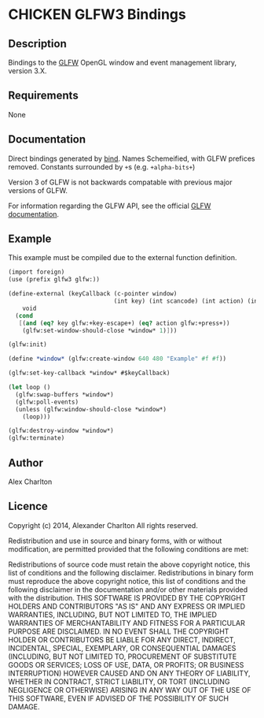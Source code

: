# CHICKEN GLFW3 Bindings

## Description
Bindings to the [GLFW](http://www.glfw.org/) OpenGL window and event management library, version 3.X.

## Requirements
None

## Documentation
Direct bindings generated by [bind](http://wiki.call-cc.org/eggref/4/bind). Names Schemeified, with GLFW prefices removed. Constants surrounded by `+`s (e.g. `+alpha-bits+`)

Version 3 of GLFW is not backwards compatable with previous major versions of GLFW.

For information regarding the GLFW API, see the official [GLFW documentation](http://www.glfw.org/documentation.html).

## Example
This example must be compiled due to the external function definition.

``` Scheme
(import foreign)
(use (prefix glfw3 glfw:))

(define-external (keyCallback (c-pointer window)
                              (int key) (int scancode) (int action) (int mods))
    void
  (cond
   [(and (eq? key glfw:+key-escape+) (eq? action glfw:+press+))
    (glfw:set-window-should-close *window* 1)]))

(glfw:init)

(define *window* (glfw:create-window 640 480 "Example" #f #f))

(glfw:set-key-callback *window* #$keyCallback)

(let loop ()
  (glfw:swap-buffers *window*)
  (glfw:poll-events)
  (unless (glfw:window-should-close *window*)
    (loop)))

(glfw:destroy-window *window*)
(glfw:terminate)
```

## Author
Alex Charlton

## Licence
Copyright (c) 2014, Alexander Charlton
All rights reserved.

Redistribution and use in source and binary forms, with or without modification, are permitted provided that the following conditions are met:

Redistributions of source code must retain the above copyright notice, this list of conditions and the following disclaimer.
Redistributions in binary form must reproduce the above copyright notice, this list of conditions and the following disclaimer in the documentation and/or other materials provided with the distribution.
THIS SOFTWARE IS PROVIDED BY THE COPYRIGHT HOLDERS AND CONTRIBUTORS "AS IS" AND ANY EXPRESS OR IMPLIED WARRANTIES, INCLUDING, BUT NOT LIMITED TO, THE IMPLIED WARRANTIES OF MERCHANTABILITY AND FITNESS FOR A PARTICULAR PURPOSE ARE DISCLAIMED. IN NO EVENT SHALL THE COPYRIGHT HOLDER OR CONTRIBUTORS BE LIABLE FOR ANY DIRECT, INDIRECT, INCIDENTAL, SPECIAL, EXEMPLARY, OR CONSEQUENTIAL DAMAGES (INCLUDING, BUT NOT LIMITED TO, PROCUREMENT OF SUBSTITUTE GOODS OR SERVICES; LOSS OF USE, DATA, OR PROFITS; OR BUSINESS INTERRUPTION) HOWEVER CAUSED AND ON ANY THEORY OF LIABILITY, WHETHER IN CONTRACT, STRICT LIABILITY, OR TORT (INCLUDING NEGLIGENCE OR OTHERWISE) ARISING IN ANY WAY OUT OF THE USE OF THIS SOFTWARE, EVEN IF ADVISED OF THE POSSIBILITY OF SUCH DAMAGE.
